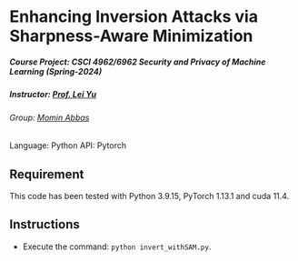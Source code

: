 # Enhancing Inversion Attacks via Sharpness-Aware Minimization
##### Course Project: CSCI 4962/6962 Security and Privacy of Machine Learning (Spring-2024) 
##### Instructor: [Prof. Lei Yu](https://leiyucs.github.io/)
###### Group: [Momin Abbas](https://mominabbas.github.io/)
Language: Python
API: Pytorch

## Requirement
This code has been tested with Python 3.9.15, PyTorch 1.13.1 and cuda 11.4.


## Instructions
* Execute the command:
    `python invert_withSAM.py`.

